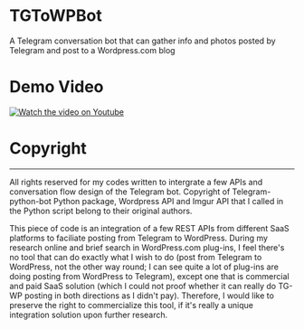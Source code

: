# TGToWPBot
A Telegram conversation bot that can gather info and photos posted by Telegram and post to a Wordpress.com blog

# Demo Video
[![Watch the video on Youtube](https://img.youtube.com/vi/0uMy196k3xE/default.jpg )](https://youtu.be/0uMy196k3xE)


# Copyright
------------
All rights reserved for my codes written to intergrate a few APIs and conversation flow design of the Telegram bot. 
Copyright of Telegram-python-bot Python package, Wordpress API and Imgur API that I called in the Python script belong to their original authors.

This piece of code is an integration of a few REST APIs from different SaaS platforms to faciliate posting from Telegram to WordPress. During my research online and brief search in WordPress.com plug-ins, I feel there's no tool that can do exactly what I wish to do (post from Telegram to WordPress, not the other way round; I can see quite a lot of plug-ins are doing posting from WordPress to Telegram), except one that is commercial and paid SaaS solution (which I could not proof whether it can really do TG-WP posting in both directions as I didn't pay). Therefore, I would like to preserve the right to commercialize this tool, if it's really a unique integration solution upon further research. 
